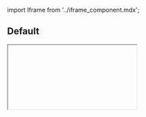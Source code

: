 import Iframe from '../iframe_component.mdx';

## Default

<Iframe id='components-divider--default' > </Iframe>